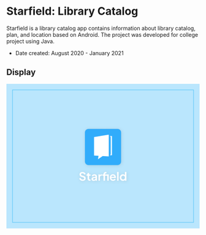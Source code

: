 # Starfield: Library Catalog
Starfield is a library catalog app contains information about library catalog, plan, and location based on Android. The project was developed for college project using Java.

- Date created: August 2020 - January 2021

## Display
![Display](https://raw.githubusercontent.com/luqmanherifa/luqman-herifa-personal-portfolio-v2/main/src/images/mobile_starfield.png)
